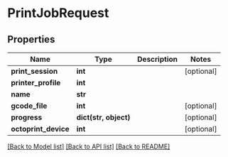 # PrintJobRequest

## Properties
Name | Type | Description | Notes
------------ | ------------- | ------------- | -------------
**print_session** | **int** |  | [optional] 
**printer_profile** | **int** |  | 
**name** | **str** |  | 
**gcode_file** | **int** |  | [optional] 
**progress** | **dict(str, object)** |  | [optional] 
**octoprint_device** | **int** |  | [optional] 

[[Back to Model list]](../README.md#documentation-for-models) [[Back to API list]](../README.md#documentation-for-api-endpoints) [[Back to README]](../README.md)


